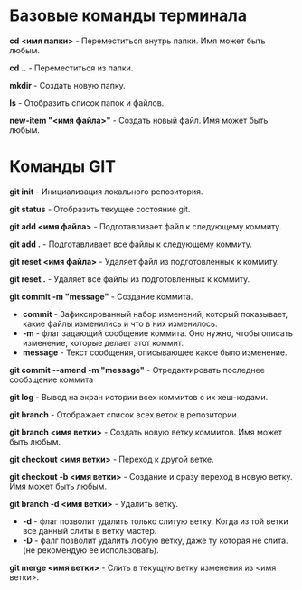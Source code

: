 # Базовые команды терминала

**cd <имя папки>** - Переместиться внутрь папки. Имя может быть любым.

**cd ..** - Переместиться из папки.

**mkdir** - Создать новую папку.

**ls** - Отобразить список папок и файлов.

**new-item "<имя файла>"** - Создать новый файл. Имя может быть любым.

# Команды GIT

**git init** - Инициализация локального репозитория.

**git status** - Отобразить текущее состояние git.

**git add <имя файла>** - Подготавливает файл к следующему коммиту.

**git add .** - Подготавливает все файлы к следующему коммиту.

**git reset <имя файла>** - Удаляет файл из подготовленных к коммиту.

**git reset .** - Удаляет все файлы из подготовленных к коммиту.

**git commit -m "message"** - Создание коммита.  

* **commit** - Зафиксированный набор изменений, который показывает, какие файлы изменились и что в них изменилось. 
* **-m** - флаг задающий сообщение коммита. Оно нужно, чтобы описать изменение, которые делает этот коммит.
* **message** - Текст сообщения, описывающее какое было изменение.

**git commit --amend -m "message"** - Отредактировать последнее сообзщение коммита

**git log** - Вывод на экран истории всех коммитов с их хеш-кодами.

**git branch** - Отображает список всех веток в репозитории.

**git branch <имя ветки>** - Создать новую ветку коммитов. Имя может быть любым.

**git checkout <имя ветки>** - Переход к другой ветке.

**git checkout -b <имя ветки>** - Создание и сразу переход в новую ветку. Имя может быть любым.

**git branch -d <имя ветки>** - Удалить ветку. 
* **-d** - флаг позволит удалить только слитую ветку. Когда из той ветки все данный слиты в ветку мастер.
* **-D** - фалг позволит удалить любую ветку, даже ту которая не слита. (не рекомендую ее использовать).

**git merge <имя ветки>** - Слить в текущую ветку изменения из <имя ветки>.